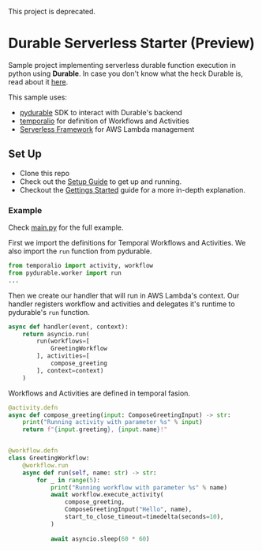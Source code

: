 This project is deprecated.

# Durable Serverless Starter (Preview)
Sample project implementing serverless durable function execution in python using **Durable**.
In case you don't know what the heck Durable is, read about it [here](https://github.com/danzilberdan/py-durable/blob/main/GETTING_STARTED.md).

This sample uses:
- [pydurable](https://github.com/danzilberdan/py-durable) SDK to interact with Durable's backend
- [temporalio](https://pypi.org/project/temporalio/) for definition of Workflows and Activities
- [Serverless Framework](https://www.serverless.com/) for AWS Lambda management

## Set Up
- Clone this repo
- Check out the [Setup Guide](./SETUP.md) to get up and running.
- Checkout the [Gettings Started](./GETTING_STARTED.md) guide for a more in-depth explanation.

### Example
Check [main.py](./main.py) for the full example.

First we import the definitions for Temporal Workflows and Activities. We also import the `run` function from pydurable.
```python
from temporalio import activity, workflow
from pydurable.worker import run
...
```
Then we create our handler that will run in AWS Lambda's context. Our handler registers workflow and activities and delegates it's runtime to pydurable's `run` function.
```python
async def handler(event, context):
    return asyncio.run(
        run(workflows=[
            GreetingWorkflow
        ], activities=[
            compose_greeting
        ], context=context)
    )
```
Workflows and Activities are defined in temporal fasion.

```python
@activity.defn
async def compose_greeting(input: ComposeGreetingInput) -> str:
    print("Running activity with parameter %s" % input)
    return f"{input.greeting}, {input.name}!"


@workflow.defn
class GreetingWorkflow:
    @workflow.run
    async def run(self, name: str) -> str:
        for _ in range(5):
            print("Running workflow with parameter %s" % name)
            await workflow.execute_activity(
                compose_greeting,
                ComposeGreetingInput("Hello", name),
                start_to_close_timeout=timedelta(seconds=10),
            )
        
            await asyncio.sleep(60 * 60)
```
